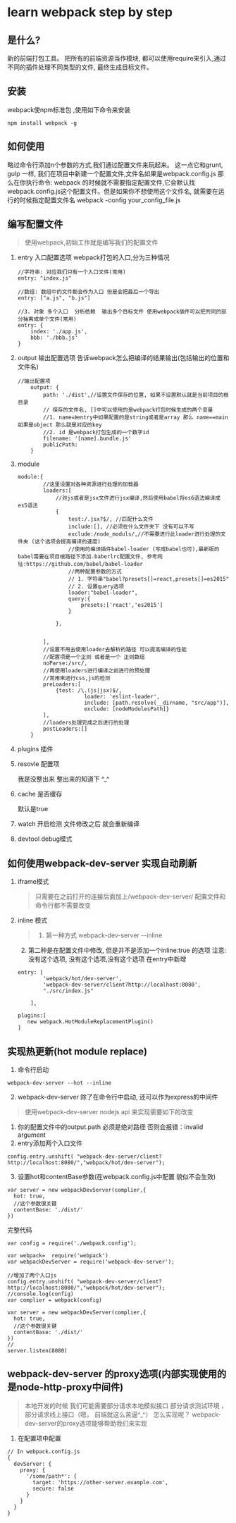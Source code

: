 # learn webpack step by step

## 是什么?

新的前端打包工具。
把所有的前端资源当作模块, 都可以使用require来引入,通过不同的插件处理不同类型的文件, 最终生成目标文件。

## 安装

webpack使npm标准包 ,使用如下命令来安装
```
npm install webpack -g
```

## 如何使用

略过命令行添加n个参数的方式,我们通过配置文件来玩起来。
这一点它和grunt, gulp 一样, 我们在项目中新建一个配置文件,文件名如果是webpack.config.js
那么在你执行命令: webpack 的时候就不需要指定配置文件,它会默认找webpack.config.js这个配置文件。但是如果你不想使用这个文件名,
就需要在运行的时候指定配置文件名 webpack -config your_config_file.js




## 编写配置文件

> 使用webpack,初始工作就是编写我们的配置文件

1. entry  入口配置选项
    webpack打包的入口,分为三种情况
    ```
    //字符串: 对应我们只有一个入口文件(常用)
    entry: "index.js"

    //数组: 数组中的文件都会作为入口 但是会把最后一个导出
    entry: ["a.js", "b.js"]

    //3. 对象 多个入口  分析依赖  输出多个目标文件 使用webpack插件可以把共同的部分抽离成单个文件(常用)
    entry: {
        index: './app.js',
        bbb: './bbb.js'
    }
    ```

2. output   输出配置选项
    告诉webpack怎么把编译的结果输出(包括输出的位置和文件名)

    ```
    //输出配置项
        output: {
            path: './dist',//设置文件保存的位置, 如果不设置默认就是当前项目的根目录
            // 保存的文件名, []中可以使用的是webpack打包时候生成的两个变量
            //1. name=》entry中如果配置的是string或者是array 那么 name==main 如果是object 那么就是对应的key
            //2. id 是webpack打包生成的一个数字id
            filename: '[name].bundle.js'
            publicPath:
        }
    ```

3. module

    ```
    module:{
            //这里设置对各种资源进行处理的加载器
            loaders:[
                //对js或者是jsx文件进行jsx编译,然后使用babel将es6语法编译成es5语法
                {
                    test:/.jsx?$/, //匹配什么文件
                    include:[], //必须在什么文件夹下 没有可以不写
                    exclude:/node_moduls/,//不需要进行此loader进行处理的文件夹 (这个选项会提高编译的速度)
                    //使用的编译插件babel-loader (写成babel也可),最新版的babel需要在项目根路径下添加.baberlrc配置文件, 参考网址:https://github.com/babel/babel-loader
                    //两种配置参数的方式
                    // 1. 字符串"babel?presets[]=react,presets[]=es2015"
                    // 2. 设置query选项
                    loader:"babel-loader",
                    query:{
                        presets:['react','es2015']
                    }

                },


            ],
            //设置不用去使用loader去解析的路径 可以提高编译的性能
            //配置项是一个正则 或者是一个 正则数组
            noParse:/src/,
            //再使用loaders进行编译之前进行的预处理
            //常用来进行css,js的检测
            preLoaders:[
                {test: /\.(js|jsx)$/,
                         loader: 'eslint-loader',
                         include: [path.resolve(__dirname, "src/app")],
                         exclude: [nodeModulesPath]}
            ],
            //loaders处理完成之后进行的处理
            postLoaders:[]
        }
    ```
4. plugins 插件


5. resovle 配置项

    我是没整出来 整出来的知道下 ^_^


6. cache 是否缓存

    默认是true

7. watch 开启检测 文件修改之后 就会重新编译

8. devtool debug模式



## 如何使用webpack-dev-server 实现自动刷新

1. iframe模式

    > 只需要在之前打开的连接后面加上/webpack-dev-server/<path>
    配置文件和命令行都不需要改变

2. inline 模式

    > 1) 第一种方式 webpack-dev-server --inline
    2) 第二种是在配置文件中修改, 但是并不是添加一个inline:true 的选项
     注意: 没有这个选项, 没有这个选项,没有这个选项
     在entry中新增
     ```
     entry: [
             'webpack/hot/dev-server',
             'webpack-dev-server/client?http://localhost:8080',
             "./src/index.js"

         ],

     plugins:[
        new webpack.HotModuleReplacementPlugin()
     ]

    ```

## 实现热更新(hot module replace)

1. 命令行启动
```
webpack-dev-server --hot --inline
```

2. webpack-dev-server 除了在命令行中启动, 还可以作为express的中间件
> 使用webpack-dev-server nodejs api 来实现需要如下的改变

1. 你的配置文件中的output.path 必须是绝对路径 否则会报错：invalid argument
2. entry添加两个入口文件
```
config.entry.unshift( "webpack-dev-server/client?http://localhost:8080/","webpack/hot/dev-server");
```
3. 设置hot和contentBase参数(在webpack.config.js中配置 貌似不会生效)
```
var server = new webpackDevServer(complier,{
  hot: true,
  //这个参数很关键
  contentBase: './dist/'
})
```

完整代码

```
var config = require('./webpack.config');

var webpack=  require('webpack')
var webpackDevServer = require('webpack-dev-server');

//增加了两个入口js
config.entry.unshift( "webpack-dev-server/client?http://localhost:8080/","webpack/hot/dev-server");
//console.log(config)
var complier = webpack(config)

var server = new webpackDevServer(complier,{
  hot: true,
  //这个参数很关键
  contentBase: './dist/'
})
//
server.listen(8080)

```
## webpack-dev-server 的proxy选项(内部实现使用的是node-http-proxy中间件)
> 本地开发的时候  我们可能需要部分请求本地模拟接口 部分请求测试环境 ， 部分请求线上接口（嗯， 前端就这么苦逼^_^）
怎么实现呢？
webpack-dev-server的proxy选项能够帮助我们来实现

1. 在配置项中配置
```
// In webpack.config.js
{
  devServer: {
    proxy: {
      '/some/path*': {
        target: 'https://other-server.example.com',
        secure: false
      }
    }
  }
}
```


